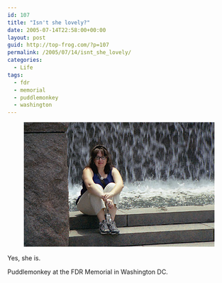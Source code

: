 ```yaml
---
id: 107
title: "Isn't she lovely?"
date: 2005-07-14T22:58:00+00:00
layout: post
guid: http://top-frog.com/?p=107
permalink: /2005/07/14/isnt_she_lovely/
categories:
  - Life
tags:
  - fdr
  - memorial
  - puddlemonkey
  - washington
---
```


<center>
  <div class="frame">
    <img src="/assets/andy1.jpg" alt="Andy at the FDR Memorial in DC" />
  </div>
</center>

Yes, she is.

Puddlemonkey at the FDR Memorial in Washington DC.